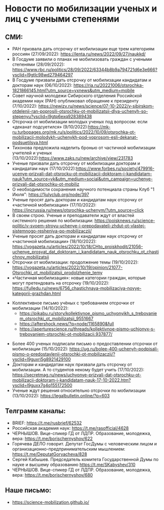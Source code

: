 # Новости по мобилизации ученых и лиц с учеными степенями 
## СМИ:
* РАН призвала дать отсрочку от мобилизации еще трем категориям россиян (27/09/2022):  https://lenta.ru/news/2022/09/27/naukkd/
* В Госдуме заявили о планах не мобилизовать граждан с учеными степенями (28/09/2022):  https://www.rbc.ru/politics/28/09/2022/63344b8b9a794721d6e3e666?ysclid=l9gtlc98wd279464297
* В Госдуме призвали дать отсрочку от мобилизации кандидатам и докторам наук (06/10/2022):  https://ria.ru/20221006/otsrochka-1821866145.html?utm_source=yxnews&utm_medium=mobile
* Совет научной молодежи Сибирского отделения Российской академии наук (РАН) опубликовал обращение к президенту (7/10/2022): https://newizv.ru/news/science/07-10-2022/v-sibirskom-otdelenii-ran-poprosili-otsrochku-ot-mobilizatsii-dlya-uchenyh-so-stepenyu?ysclid=l9gtp6exq928389438
* Отсрочка от мобилизации молодых ученых под вопросом: если «деканат подсуетился» (9/10/2022):https://mk-ru.turbopages.org/mk.ru/s/politics/2022/10/09/otsrochka-ot-mobilizacii-molodykh-uchenykh-pod-voprosom-esli-dekanat-podsuetilsya.html
* Тихонова предложила наделить бронью от частичной мобилизации учителей и ученых (13/10/2022):https://www.zaks.ru/new/archive/view/231783
* Ученые призвали дать отсрочку от мобилизации докторам и кандидатам наук (17/10/2022):https://www.forbes.ru/society/479916-ucenye-prizvali-dat-otsrocku-ot-mobilizacii-doktoram-i-kandidatam-nauk?utm_source=vk&utm_medium=social&utm_campaign=uchenye-prizvali-dat-otsrochku-ot-mobiliz
* О необходимости сохранения научного потенциала страны Клуб "1 Июля": https://1julyclub.org/node/397
* Ученые просят дать докторам и кандидатам наук отсрочку от «частичной мобилизации» (17/10/2022): https://incrussia.ru/news/otsrochka-uchenym/?utm_source=click
* В своем строю. Ученые и преподаватели ждут от властей системного решения по мобилизации: https://poisknews.ru/science-politic/v-svoem-stroyu-uchenye-i-prepodavateli-zhdut-ot-vlastej-sistemnogo-resheniya-po-mobilizaczii/
* Ученые просят дать докторам и кандидатам наук отсрочку от «частичной мобилизации» (18/10/2022): https://vogazeta.ru/articles/2022/10/18/CHto_proiskhodit/21056-uchenye_prosyat_dat_doktoram_i_kandidatam_nauk_otsrochku_ot_chastichnoy_mobilizatsii
* Отсрочки от мобилизации: продолжение темы (19/10/2022): https://vogazeta.ru/articles/2022/10/19/opinion/21077-Otsrochki_ot_mobilizatsii_prodolzhenie_temy
* «Частичная мобилизация»: новые категории граждан, которые могут претендовать на отсрочку (19/10/2022): https://fulledu.ru/news/6756_chastichnaya-mobilizaciya-novye-kategorii-grazhdan.html
- Коллективное письмо учёных с требованием отсрочки от мобилизации (14/10/2022): 
  - https://pikabu.ru/story/kollektivnoe_pismo_uchyonyikh_s_trebovaniem_otsrochki_ot_mobilizatsii_9551667
  - https://aftershock.news/?q=node/1165890&full
  - https://aperturescience.ru/threads/kollektivnoe-pismo-uchjonyx-s-trebovaniem-otsrochki-ot-mobilizacii.937877/
* Более 400 ученых подписали письмо о предоставлении отсрочки от мобилизации (15/10/2022): https://ug.ru/bolee-400-uchenyh-podpisali-pismo-o-predostavlenii-otsrochki-ot-mobilizaczii/?ysclid=l9guxri5g8921429100 
* Докторам и кандидатам наук призвали дать отсрочку от мобилизации. А то студентов некому будет учить (17/10/2022): https://secretmag.ru/news/uchyonye-prizvali-dat-otsrochku-ot-mobilizacii-doktoram-i-kandidatam-nauk-17-10-2022.htm?ysclid=l9guxx7g4q155172500
* Ученые ждут решения относительно отсрочки по мобилизации (13/10/2022): https://legalbulletin.online/?p=603

## Телграмм каналы:
* BRIEF: https://t.me/rusbrief/62532
* Российская академия наук: https://t.me/rasofficial/4628
* ЧЕРНЫШОВ. Вице-спикер ГД от ЛДПР. Образование, молодежка, вера: https://t.me/borischernyshov/622
* Горячева ДЕЛО говорит. Депутат ГосДумы с человеческим лицом и организационно-предпринимательским мышлением:  https://t.me/DeputatGoryacheva/828
* Сергей Кабышев. Председатель комитета Государственной Думы по науке и высшему образованию  https://t.me/SKabyshev/310
* ЧЕРНЫШОВ. Вице-спикер ГД от ЛДПР. Образование, молодежка, вера:  https://t.me/borischernyshov/680

## Наше письмо:
* https://science-mobilization.github.io/
